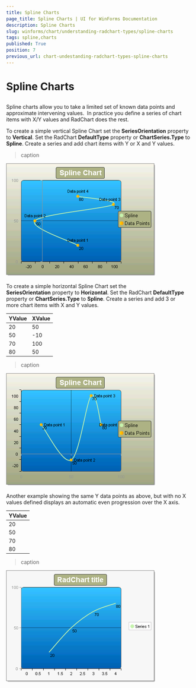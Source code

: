 ```yaml
---
title: Spline Charts
page_title: Spline Charts | UI for WinForms Documentation
description: Spline Charts
slug: winforms/chart/understanding-radchart-types/spline-charts
tags: spline,charts
published: True
position: 7
previous_url: chart-undestanding-radchart-types-spline-charts
---
```


# Spline Charts



## 

Spline charts allow you to take a limited set of known data points and approximate intervening values.  In practice you define a series of chart items with X/Y values and RadChart does the rest. 

To create a simple vertical Spline Chart set the __SeriesOrientation__ property to __Vertical__. Set the RadChart __DefaultType__ property or __ChartSeries.Type__ to __Spline__. Create a series and add chart items with Y or X and Y values.
>caption 

![chart-undestanding-radchart-types-spline-charts 001](images/chart-undestanding-radchart-types-spline-charts001.png)

To create a simple horizontal Spline Chart set the __SeriesOrientation__ property to __Horizontal__. Set the RadChart __DefaultType__ property or __ChartSeries.Type__ to __Spline__. Create a series and add 3 or more chart items with X and Y values. 



| __YValue__ | __XValue__ |
|----|----|
|20|50|
|50|-10|
|70|100|
|80|50|
>caption 

![chart-undestanding-radchart-types-spline-charts 002](images/chart-undestanding-radchart-types-spline-charts002.png)

Another example showing the same Y data points as above, but with no X values defined displays an automatic even progression over the X axis.



| __YValue__ |
|----|
|20|
|50|
|70|
|80|
>caption 

![chart-undestanding-radchart-types-spline-charts 003](images/chart-undestanding-radchart-types-spline-charts003.png)
